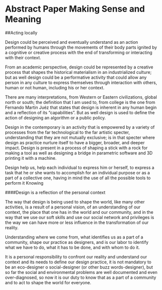 # Abstract Paper Making Sense and Meaning

##Acting locally 

Design could be perceived and eventually understand as an action performed by humans through the movements of their body parts ignited by a cognitive or creative process with the end of transforming or interacting with their context.

From an academic perspective, design could be represented by a creative process that shapes the historical materialism in an industrialized culture; but as well design could be a performative activity that could allow any person in any culture to express themselves through interaction with others, human or not human, including his or her context.

There are many interpretations, from Western or Eastern civilizations, global north or south; the definition that I am used to, from college is the one from Fernando Martin Juéz that states that design is inherent in any human begin and a reflection of its “capabilities”. But as well design is used to define the action of designing an algorithm or a public policy.

Design in the contemporary is an activity that is empowered by a variety of processes from the far technological to the far artistic specter, understanding that they are not mutually exclusive; is in that specter where design as practice nurture itself to have a bigger, broader, and deeper impact. Design is present in a process of shaping a stick with a rock for making a tool as well as designing a bridge in parametric software and 3D printing it with a machine.

Design help us, help each individual to express him or herself, to express a task that he or she wants to accomplish for an individual purpose or as a part of a collective one, having in mind the use of all the possible tools to perform it
Knowing

####Design is a reflection of the personal context

The way that design is being used to shape the world, like many other activities, is a result of a personal vision, of an understanding of our context, the place that one has in the world and our community, and in the way that we use our soft skills and use our social network and privileges is the way we can have more or less influence in the transformation of our reality.

Understanding where we come from, what identifies us as a part of a community, shape our practice as designers, and is our labor to identify what we have to do, what it has to be done, and with whom to do it.

It is a personal responsibility to confront our reality and understand our context and its needs to define our design practice, it is not mandatory to be an eco-designer o social-designer (or other buzz words-designer), but so far the social and environmental problems are well documented and even over-diagnosed, so now it is our duty to know that as a part of a community and to act to shape the world for everyone.
